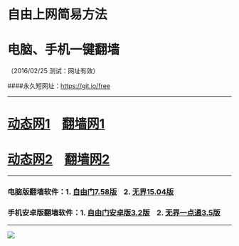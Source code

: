 # 自由上网简易方法
# 电脑、手机一键翻墙
（2016/02/25 测试：网址有效）

####永久短网址：https://git.io/free

***

# <a href="http://dt01.688.org/225" target="_blank">动态网1</a>&nbsp;&nbsp;&nbsp;&nbsp;<a href="http://fq02.t31.org" target="_blank">翻墙网1</a>

# <a href="https://d15386xf4zb0bp.cloudfront.net" target="_blank">动态网2</a>&nbsp;&nbsp;&nbsp;&nbsp;<a href="http://d1kkh9rxjohuup.cloudfront.net" target="_blank">翻墙网2</a>

***

### 电脑版翻墙软件：1. <a href="http://fq04.igster.org/fgget.php?fid=fg758p.zip" target="_blank">自由门7.58版</a>&nbsp;&nbsp;&nbsp;&nbsp;2. <a href="http://fq04.igster.org/fgget.php?fid=u1504.zip" target="_blank">无界15.04版</a>

### 手机安卓版翻墙软件：1. <a href="http://fq04.igster.org/fgget.php?fid=fgma32.apk" target="_blank">自由门安卓版3.2版</a>&nbsp;&nbsp;&nbsp;&nbsp;2. <a href="http://fq04.igster.org/fgget.php?fid=um3.5.apk" target="_blank">无界一点通3.5版</a>

***

<p><img src="http://fq05.dler.org/pic/yjfq-20160207.png"></p> 
